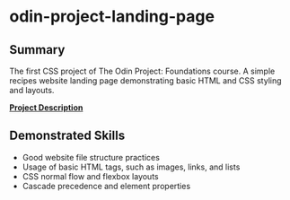 # odin-project-landing-page
## Summary
The first CSS project of The Odin Project: Foundations course. A simple recipes website landing page demonstrating basic HTML and CSS styling and layouts.

[**Project Description**](https://www.theodinproject.com/lessons/foundations-landing-page)

## Demonstrated Skills
 - Good website file structure practices
 - Usage of basic HTML tags, such as images, links, and lists
 - CSS normal flow and flexbox layouts
 - Cascade precedence and element properties
